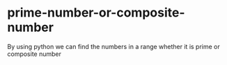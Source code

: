 # prime-number-or-composite-number
By using python we can find the numbers in a range whether it is prime or composite number
